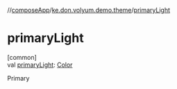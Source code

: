 //[composeApp](../../index.md)/[ke.don.volyum.demo.theme](index.md)/[primaryLight](primary-light.md)

# primaryLight

[common]\
val [primaryLight](primary-light.md): [Color](https://developer.android.com/reference/kotlin/androidx/compose/ui/graphics/Color.html)

Primary